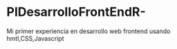 # PIDesarrolloFrontEndR-
Mi primer experiencia en desarrollo web frontend usando hmtl,CSS,Javascript
